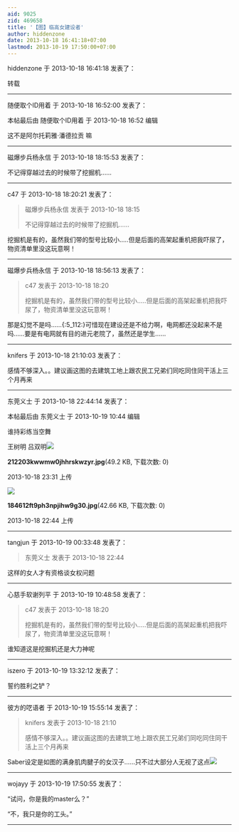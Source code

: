```yaml
---
aid: 9025
zid: 469658
title: '【图】临高女建设者'
author: hiddenzone
date: 2013-10-18 16:41:18+07:00
lastmod: 2013-10-19 17:50:00+07:00
---
```


hiddenzone 于 2013-10-18 16:41:18 发表了：

转载

---------

随便取个ID用着 于 2013-10-18 16:52:00 发表了：

本帖最后由 随便取个ID用着 于 2013-10-18 16:52 编辑 

这不是阿尔托莉雅·潘德拉贡 嘛

---------

磁爆步兵杨永信 于 2013-10-18 18:15:53 发表了：

不记得穿越过去的时候带了挖掘机……

---------

c47 于 2013-10-18 18:20:21 发表了：

> 磁爆步兵杨永信 发表于 2013-10-18 18:15
> 
> 不记得穿越过去的时候带了挖掘机……



挖掘机是有的，虽然我们带的型号比较小.....但是后面的高架起重机把我吓尿了，物资清单里没这玩意啊！

---------

磁爆步兵杨永信 于 2013-10-18 18:56:13 发表了：

> c47 发表于 2013-10-18 18:20
> 
> 挖掘机是有的，虽然我们带的型号比较小.....但是后面的高架起重机把我吓尿了，物资清单里没这玩意啊！



那是幻觉不是吗……{:5\_112:}可惜现在建设还是不给力啊，电网都还没起来不是吗……要是有电网就有目的进元老院了，虽然还是学生……

---------

knifers 于 2013-10-18 21:10:03 发表了：

感情不够深入。。建议画这图的去建筑工地上跟农民工兄弟们同吃同住同干活上三个月再来

---------

东莞义士 于 2013-10-18 22:44:14 发表了：

本帖最后由 东莞义士 于 2013-10-19 10:44 编辑 

谁持彩练当空舞

王树明 吕双明![](https://mirrors.tuna.tsinghua.edu.cn/osdn/lgqm/72877/233108c5g9eeenww35n35n.jpg)



**212203kwwmw0jhhrskwzyr.jpg**(49.2 KB, 下载次数: 0)



2013-10-18 23:31 上传



![](https://mirrors.tuna.tsinghua.edu.cn/osdn/lgqm/72877/2244127gvogcjcdcv70j0g.jpg)



**184612ft9ph3npjihw9g30.jpg**(42.66 KB, 下载次数: 0)



2013-10-18 22:44 上传

---------

tangjun 于 2013-10-19 00:33:48 发表了：

> 东莞义士 发表于 2013-10-18 22:44



这样的女人才有资格谈女权问题

---------

心慈手软谢列平 于 2013-10-19 10:48:58 发表了：

> c47 发表于 2013-10-18 18:20
> 
> 挖掘机是有的，虽然我们带的型号比较小.....但是后面的高架起重机把我吓尿了，物资清单里没这玩意啊！



谁知道这是挖掘机还是大力神呢

---------

iszero 于 2013-10-19 13:32:12 发表了：

誓约胜利之铲？

---------

彼方的呓语者 于 2013-10-19 15:55:14 发表了：

> knifers 发表于 2013-10-18 21:10
> 
> 感情不够深入。。建议画这图的去建筑工地上跟农民工兄弟们同吃同住同干活上三个月再来



Saber设定是如图的满身肌肉腱子的女汉子……只不过大部分人无视了这点![](http://imgsrc.baidu.com/forum/pic/item/75db3740944a331c42a9adb4.jpg)

---------

wojayy 于 2013-10-19 17:50:55 发表了：

“试问，你是我的master么？”

“不，我只是你的工头。”

---------


